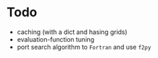 Todo
====

- caching (with a dict and hasing grids)
- evaluation-function tuning
- port search algorithm to `Fortran` and use `f2py`
